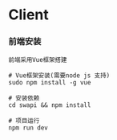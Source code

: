 # Client
### 前端安装
```
前端采用Vue框架搭建

# Vue框架安装(需要node js 支持)
sudo npm install -g vue

# 安装依赖
cd swapi && npm install

# 项目运行
npm run dev
```
